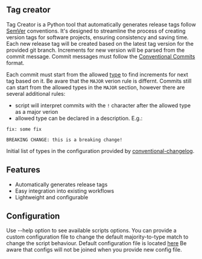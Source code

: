 ## Tag creator

Tag Creator is a Python tool that automatically generates release tags follow [SemVer](https://semver.org/) conventions.
It's designed to streamline the process of creating version tags for software projects, ensuring consistency and saving time.
Each new release tag will be created based on the latest tag version for the provided git branch. Increments for new version
will be parsed from the commit message. Commit messages must follow the [Conventional Commits](https://www.conventionalcommits.org/en/v1.0.0/) format.

Each commit must start from the allowed [type](tag_creator/configuration.yml) to find increments for next tag based on it.
Be avare that the `MAJOR` verion rule is differnt. Commits still can start from the allowed types in the `MAJOR` section, however there are several
additional rules:

- script will interpret commits with the `!` character after the allowed type as a major verion
- allowed type can be declared in a description. E.g.:

```
fix: some fix

BREAKING CHANGE: this is a breaking change!
```

Initial list of types in the configuration provided by [conventional-changelog](https://github.com/conventional-changelog/commitlint/tree/master/@commitlint/config-conventional#type-enum).

## Features

- Automatically generates release tags
- Easy integration into existing workflows
- Lightweight and configurable

## Configuration

Use --help option to see available scripts options.
You can provide a custom configuration file to change the default majority-to-type match to change the script behaviour.
Default configuration file is located [here](tag_creator/configuration.yml)
Be aware that configs will not be joined when you provide new config file.
